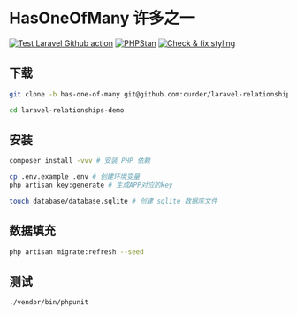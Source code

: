 # HasOneOfMany 许多之一

[![Test Laravel Github action](https://github.com/curder/laravel-relationships-demo/actions/workflows/run-test.yml/badge.svg?branch=has-one-of-many)](https://github.com/curder/laravel-relationships-demo/actions/workflows/run-test.yml?query=branch%3Ahas-one-of-many)
[![PHPStan](https://github.com/curder/laravel-relationships-demo/actions/workflows/phpstan.yml/badge.svg?branch=has-one-of-many)](https://github.com/curder/laravel-relationships-demo/actions/workflows/phpstan.yml?query=branch%3Ahas-one-of-many)
[![Check & fix styling](https://github.com/curder/laravel-relationships-demo/actions/workflows/php-cs-fixer.yml/badge.svg?branch=has-one-of-many)](https://github.com/curder/laravel-relationships-demo/actions/workflows/php-cs-fixer.yml?query=branch%3Ahas-one-of-many)

## 下载

```bash
git clone -b has-one-of-many git@github.com:curder/laravel-relationships-demo.git

cd laravel-relationships-demo
```

## 安装

```bash
composer install -vvv # 安装 PHP 依赖

cp .env.example .env # 创建环境变量
php artisan key:generate # 生成APP对应的key

touch database/database.sqlite # 创建 sqlite 数据库文件
```

## 数据填充

```bash
php artisan migrate:refresh --seed
```

## 测试

```bash
./vendor/bin/phpunit
```


